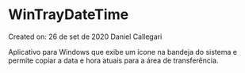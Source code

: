 # WinTrayDateTime

  Created on: 26 de set de 2020
  Daniel Callegari
 
  Aplicativo para Windows que exibe um ícone na bandeja do sistema 
  e permite copiar a data e hora atuais para a área de transferência.
 
